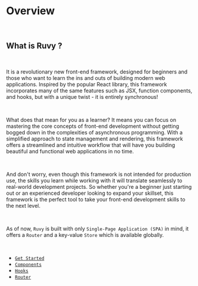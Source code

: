 # Overview

<br/>

## What is Ruvy ?

<br/>

It is a revolutionary new front-end framework, designed for beginners and those who want to learn the ins and outs of building modern web applications. Inspired by the popular React library, this framework incorporates many of the same features such as JSX, function components, and hooks, but with a unique twist - it is entirely synchronous!

<br/>

What does that mean for you as a learner? It means you can focus on mastering the core concepts of front-end development without getting bogged down in the complexities of asynchronous programming. With a simplified approach to state management and rendering, this framework offers a streamlined and intuitive workflow that will have you building beautiful and functional web applications in no time.

<br/>

And don't worry, even though this framework is not intended for production use, the skills you learn while working with it will translate seamlessly to real-world development projects. So whether you're a beginner just starting out or an experienced developer looking to expand your skillset, this framework is the perfect tool to take your front-end development skills to the next level.

<br/>

As of now, `Ruvy` is built with only `Single-Page Application (SPA)` in mind, it offers a `Router` and a key-value `Store` which is available globally.

<br/>

- [`Get Started`](/reference/intro/get-started)
- [`Components`](/reference/components)
- [`Hooks`](/reference/hooks)
- [`Router`](/reference/router)
